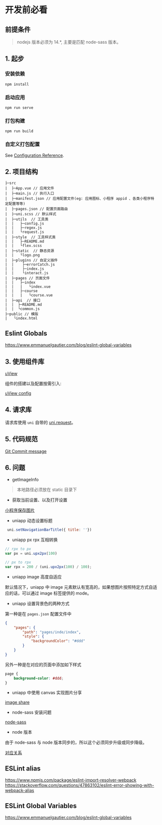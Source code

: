# 开发前必看

## 前提条件

> nodejs 版本必须为 14.*, 主要是匹配 node-sass 版本。
## 1. 起步

### 安装依赖
```
npm install
```

### 启动应用
```
npm run serve
```

### 打包构建
```
npm run build
```

### 自定义打包配置

See [Configuration Reference](https://cli.vuejs.org/config/).


## 2. 项目结构

```
├─src
|  ├─App.vue // 应用文件
|  ├─main.js // 执行入口
|  ├─manifest.json // 应用配置文件(eg: 应用图标、小程序 appid 、各类小程序特定配置等等)
|  ├─pages.json // 配置页面路由
|  ├─uni.scss // 默认样式
|  ├─utils 	// 工具类
|  |   ├─config.js
|  |   ├─regex.js
|  |   └request.js
|  ├─style	// 工具样式类
|  |   ├─README.md
|  |   └flex.scss
|  ├─static	 // 静态资源
|  |   └logo.png
|  ├─plugins // 自定义插件
|  |    ├─errorCatch.js
|  |    ├─index.js
|  |    └interact.js
|  ├─pages // 页面文件
|  |   ├─index
|  |   |   └index.vue
|  |   ├─course
|  |   |   └course.vue
|  ├─api  // 接口
|  |  ├─README.md
|  |  └common.js
├─public // 模版
|   └index.html
```


## Eslint Globals

https://www.emmanuelgautier.com/blog/eslint-global-variables


## 3. 使用组件库

[uView](https://www.uviewui.com/)

组件的搭建以及配置按需引入:

[uView config](https://juejin.cn/post/7030441663583485989)

## 4. 请求库

请求库使用 ``uni`` 自带的 [uni.request](https://uniapp.dcloud.io/api/request/request)。
## 5. 代码规范

[Git Commit message](https://gitee.com/help/articles/4231#article-header0)

## 6. 问题

* getImageInfo

> 本地路径必须放在 static 目录下

* 获取当前设置、以及打开设置

[小程序保存图片](https://daimajiaoliu.com/daima/4760eb9d7900405)

* uniapp 动态设置标题

```js
 uni.setNavigationBarTitle({ title: ''})
```

* uniapp px rpx 互相转换

```js
// rpx to px
var px = uni.upx2px(100)

// px to rpx
var rpx = 200 / (uni.upx2px(100) / 100);
```

* uniapp image 高度自适应

默认情况下，uniapp 中 image 元素默认有宽高的，如果想图片按照特定方式自适应的话，可以通过 image 标签提供的 mode。

* uniapp 设置背景色的两种方式

第一种是在 ``pages.json`` 配置文件中

```json
{
	"pages": {
		"path": "pages/inde/index",
		"style": {
			"backgroundColor": "#ddd"
		}
	}
}
```

另外一种是在对应的页面中添加如下样式
```css
page {
	background-color: #ddd;
}
```

* uniapp 中使用 canvas 实现图片分享

[image share](https://juejin.cn/post/7041087990222815246)


* node-sass 安装问题

[node-sass](https://zhuanlan.zhihu.com/p/479888799)

* node 版本

由于 node-sass 与 node 版本同步的，所以这个必须同步升级或同步降级。

[对应关系](https://www.npmjs.com/package/node-sass)



## ESLint alias

https://www.npmjs.com/package/eslint-import-resolver-webpack
https://stackoverflow.com/questions/47863102/eslint-error-showing-with-webpack-alias

## ESLint Global Variables

https://www.emmanuelgautier.com/blog/eslint-global-variables